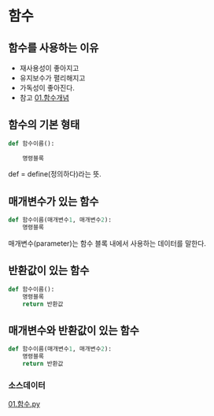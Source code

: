 # 함수

## 함수를 사용하는 이유
- 재사용성이 좋아지고
- 유지보수가 펼리해지고
- 가독성이 좋아진다.
- 참고 [01.함수개념](../code/01.함수개념.py)
## 함수의 기본 형태
```Python
def 함수이름():
    
    명령블록
```
def = define(정의하다)라는 뜻.

## 매개변수가 있는 함수
```python
def 함수이름(매개변수1, 매개변수2):
    명령블록
```
매개변수(parameter)는 함수 블록 내에서 사용하는 데이터를 말한다.

## 반환값이 있는 함수
```python
def 함수이름():
    명령블록
    return 반환값
```
## 매개변수와 반환값이 있는 함수
```python
def 함수이름(매개변수1, 매개변수2):
    명령블록
    return 반환값
```

### 소스데이터
[01.함수.py](../code/01.함수.py)